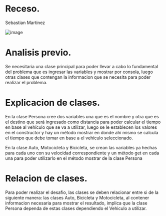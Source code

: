 # Receso.
Sebastian Martinez

![image](https://github.com/sbeae/Receso/assets/130028710/700d616c-751f-4af9-bd73-e3dc5e453ac0)

# Analisis previo.

Se necesitaria una clase principal para poder llevar a cabo lo fundamental del problema que es ingresar las variables y mostrar por consola, luego otras clases que contengan la informacion que se necesita para poder realizar el problema.


# Explicacion de clases.

En la clase Persona cree dos variables una que es el nombre y otra que es el destino que será ingresado como distancia para poder calcular el tiempo en base al vehículo que se va a utilizar, luego se le establecen los valores en el constructor y hay un método mostrar en donde ahí mismo se calcula el tiempo que debe tomar en base a el vehículo seleccionado.

En la clase Auto, Motocicleta y Bicicleta, se crean las variables ya hechas para cada uno con su velocidad correspondiente y un método get en cada una para poder utilizarlo en el método mostrar de la clase Persona
# Relacion de clases.
Para poder realizar el desafio, las clases se deben relacionar entre si de la siguiente manera: las clases Auto, Bicicleta y Motocicleta, al contener informacion necesaria para mostrar el resultado, implica que la clase Persona dependa de estas clases dependiendo el Vehiculo a utilizar.
